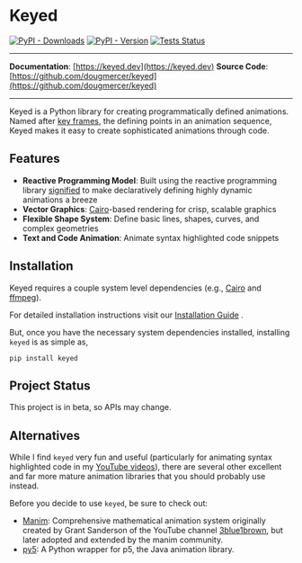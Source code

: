 # Keyed

[![PyPI - Downloads](https://img.shields.io/pypi/dw/keyed)](https://pypistats.org/packages/keyed)
[![PyPI - Version](https://img.shields.io/pypi/v/keyed)](https://pypi.org/project/keyed/)
[![Tests Status](https://github.com/dougmercer/keyed/actions/workflows/tests.yml/badge.svg)](https://github.com/dougmercer/keyed/actions/workflows/tests.yml?query=branch%3Amain)

---

**Documentation**: [https://keyed.dev](https://keyed.dev)
**Source Code**: [https://github.com/dougmercer/keyed](https://github.com/dougmercer/keyed)

---

Keyed is a Python library for creating programmatically defined animations. Named after [key frames](https://en.wikipedia.org/wiki/Key_frame), the defining points in an animation sequence, Keyed makes it easy to create sophisticated animations through code.

## Features

- **Reactive Programming Model**: Built using the reactive programming library [signified](https://github.com/dougmercer/signified) to make declaratively defining highly dynamic animations a breeze
- **Vector Graphics**: [Cairo](https://www.cairographics.org)-based rendering for crisp, scalable graphics
- **Flexible Shape System**: Define basic lines, shapes, curves, and complex geometries
- **Text and Code Animation**: Animate syntax highlighted code snippets

## Installation

Keyed requires a couple system level dependencies (e.g., [Cairo](https://www.cairographics.org/download/) and [ffmpeg](https://www.ffmpeg.org/)).

For detailed installation instructions visit our [Installation Guide](https://keyed.dev/install)
.

But, once you have the necessary system dependencies installed, installing `keyed` is as simple as,

```console
pip install keyed
```

## Project Status

This project is in beta, so APIs may change.

## Alternatives
While I find `keyed` very fun and useful (particularly for animating syntax highlighted code in my [YouTube videos](https://youtube.com/@dougmercer)), there are several other excellent and far more mature animation libraries that you should probably use instead.

Before you decide to use `keyed`, be sure to check out:

* [Manim](https://manim.community): Comprehensive mathematical animation system originally created by Grant Sanderson of the YouTube channel [3blue1brown](https://youtube.com/@3blue1brown), but later adopted and extended by the manim community.
* [py5](https://py5coding.org): A Python wrapper for p5, the Java animation library.
